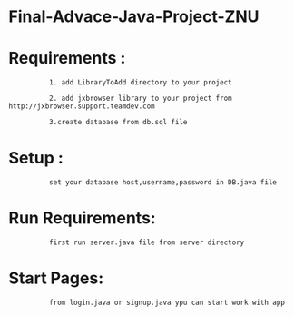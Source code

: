 # Final-Advace-Java-Project-ZNU

# Requirements : 

              1. add LibraryToAdd directory to your project
              
              2. add jxbrowser library to your project from http://jxbrowser.support.teamdev.com
              
              3.create database from db.sql file
              
# Setup :
              set your database host,username,password in DB.java file

# Run Requirements:

              first run server.java file from server directory

# Start Pages:
              from login.java or signup.java ypu can start work with app
